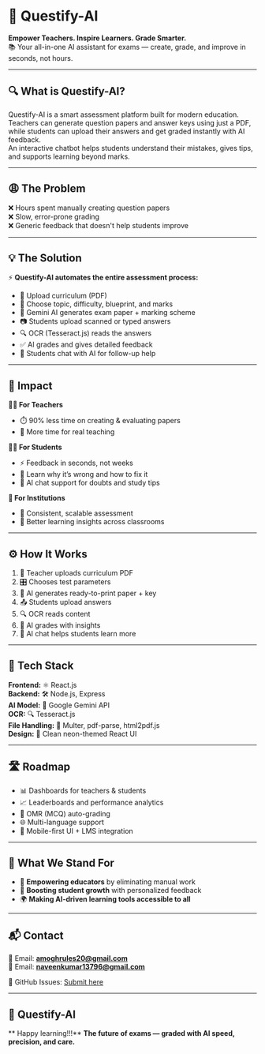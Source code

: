 # 🚀 Questify-AI

**Empower Teachers. Inspire Learners. Grade Smarter.**  
📚 Your all-in-one AI assistant for exams — create, grade, and improve in seconds, not hours.

---

## 🔍 What is Questify-AI?

Questify-AI is a smart assessment platform built for modern education.  
Teachers can generate question papers and answer keys using just a PDF, while students can upload their answers and get graded instantly with AI feedback.  
An interactive chatbot helps students understand their mistakes, gives tips, and supports learning beyond marks.

---

## 😩 The Problem

❌ Hours spent manually creating question papers  
❌ Slow, error-prone grading  
❌ Generic feedback that doesn't help students improve  

---

## 💡 The Solution

⚡ **Questify-AI automates the entire assessment process:**

- 📄 Upload curriculum (PDF)  
- 🎯 Choose topic, difficulty, blueprint, and marks  
- 🧠 Gemini AI generates exam paper + marking scheme  
- 📷 Students upload scanned or typed answers  
- 🔍 OCR (Tesseract.js) reads the answers  
- ✅ AI grades and gives detailed feedback  
- 💬 Students chat with AI for follow-up help  

---

## 🌟 Impact

**👩‍🏫 For Teachers**  
- ⏱️ 90% less time on creating & evaluating papers  
- 🎯 More time for real teaching

**🧑‍🎓 For Students**  
- ⚡ Feedback in seconds, not weeks  
- 🔎 Learn why it’s wrong and how to fix it  
- 🤖 AI chat support for doubts and study tips

**🏫 For Institutions**  
- 🧪 Consistent, scalable assessment  
- 🧭 Better learning insights across classrooms  

---

## ⚙️ How It Works

1. 📝 Teacher uploads curriculum PDF  
2. 🎛️ Chooses test parameters  
3. 📑 AI generates ready-to-print paper + key  
4. 📤 Students upload answers  
5. 🔍 OCR reads content  
6. 🤖 AI grades with insights  
7. 💬 AI chat helps students learn more  

---

## 🧪 Tech Stack

**Frontend:** ⚛️ React.js  
**Backend:** 🛠️ Node.js, Express  
**AI Model:** 🧠 Google Gemini API  
**OCR:** 🔍 Tesseract.js  
**File Handling:** 📂 Multer, pdf-parse, html2pdf.js  
**Design:** 🎨 Clean neon-themed React UI  

---

## 🛣️ Roadmap

- 📊 Dashboards for teachers & students  
- 📈 Leaderboards and performance analytics  
- 📝 OMR (MCQ) auto-grading  
- 🌐 Multi-language support  
- 📱 Mobile-first UI + LMS integration  

---

## 🎯 What We Stand For

- 💼 **Empowering educators** by eliminating manual work  
- 🚀 **Boosting student growth** with personalized feedback  
- 🌍 **Making AI-driven learning tools accessible to all**

---

## 📬 Contact

📧 Email: **amoghrules20@gmail.com**  
📧 Email: **naveenkumar13796@gmail.com**

🐛 GitHub Issues: [Submit here](https://github.com/Chunnu-Munnu/Questify-AI/issues)

---

## 🦾 Questify-AI  
** Happy learning!!!**
**The future of exams — graded with AI speed, precision, and care.**
